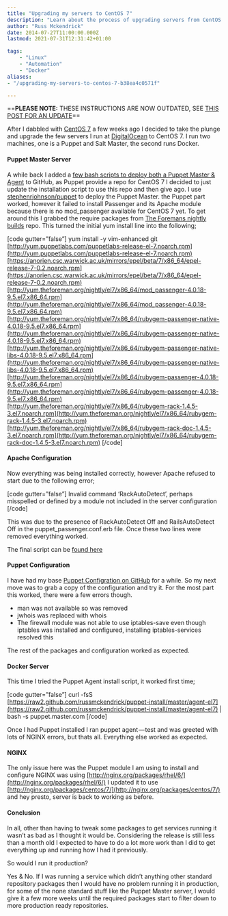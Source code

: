 ```yaml
---
title: "Upgrading my servers to CentOS 7"
description: "Learn about the process of upgrading servers from CentOS 6 to CentOS 7, including updates for Puppet Master server, Apache configuration, and Docker server."
author: "Russ Mckendrick"
date: 2014-07-27T11:00:00.000Z
lastmod: 2021-07-31T12:31:42+01:00

tags:
    - "Linux"
    - "Automation"
    - "Docker"
aliases:
- "/upgrading-my-servers-to-centos-7-b38ea4c0571f"

---
```


==**PLEASE NOTE:** THESE INSTRUCTIONS ARE NOW OUTDATED, SEE [THIS POST FOR AN UPDATE](https://media-glass.es/2015/07/12/update-to-puppet-install-script/)==

After I dabbled with [CentOS 7](https://media-glass.es/2014/07/13/centos-7/) a few weeks ago I decided to take the plunge and upgrade the few servers I run at [DigitalOcean](https://www.digitalocean.com/?refcode=52ec4dc3647e) to CentOS 7. I run two machines, one is a Puppet and Salt Master, the second runs Docker.

#### Puppet Master Server

A while back I added a [few bash scripts to deploy both a Puppet Master & Agent](https://github.com/russmckendrick/puppet-install) to GitHub, as Puppet provide a repo for CentOS 7 I decided to just update the installation script to use this repo and then give ago. I use [stephenrjohnson/puppet](https://forge.puppetlabs.com/stephenrjohnson/puppet) to deploy the Puppet Master. the Puppet part worked, however it failed to install Passenger and its Apache module because there is no mod_passenger available for CentOS 7 yet. To get around this I grabbed the require packages from [The Foremans nightly builds](http://yum.theforeman.org/nightly/el7/x86_64/) repo. This turned the initial yum install line into the following;

[code gutter=”false”]
yum install -y vim-enhanced git [http://yum.puppetlabs.com/puppetlabs-release-el-7.noarch.rpm](http://yum.puppetlabs.com/puppetlabs-release-el-7.noarch.rpm)[https://anorien.csc.warwick.ac.uk/mirrors/epel/beta/7/x86_64/epel-release-7-0.2.noarch.rpm](https://anorien.csc.warwick.ac.uk/mirrors/epel/beta/7/x86_64/epel-release-7-0.2.noarch.rpm)[http://yum.theforeman.org/nightly/el7/x86_64/mod_passenger-4.0.18-9.5.el7.x86_64.rpm](http://yum.theforeman.org/nightly/el7/x86_64/mod_passenger-4.0.18-9.5.el7.x86_64.rpm)[http://yum.theforeman.org/nightly/el7/x86_64/rubygem-passenger-native-4.0.18-9.5.el7.x86_64.rpm](http://yum.theforeman.org/nightly/el7/x86_64/rubygem-passenger-native-4.0.18-9.5.el7.x86_64.rpm)[http://yum.theforeman.org/nightly/el7/x86_64/rubygem-passenger-native-libs-4.0.18-9.5.el7.x86_64.rpm](http://yum.theforeman.org/nightly/el7/x86_64/rubygem-passenger-native-libs-4.0.18-9.5.el7.x86_64.rpm)[http://yum.theforeman.org/nightly/el7/x86_64/rubygem-passenger-4.0.18-9.5.el7.x86_64.rpm](http://yum.theforeman.org/nightly/el7/x86_64/rubygem-passenger-4.0.18-9.5.el7.x86_64.rpm)[http://yum.theforeman.org/nightly/el7/x86_64/rubygem-rack-1.4.5-3.el7.noarch.rpm](http://yum.theforeman.org/nightly/el7/x86_64/rubygem-rack-1.4.5-3.el7.noarch.rpm)[http://yum.theforeman.org/nightly/el7/x86_64/rubygem-rack-doc-1.4.5-3.el7.noarch.rpm](http://yum.theforeman.org/nightly/el7/x86_64/rubygem-rack-doc-1.4.5-3.el7.noarch.rpm)
[/code]

#### Apache Configuration

Now everything was being installed correctly, however Apache refused to start due to the following error;

[code gutter=”false”]
Invalid command ‘RackAutoDetect’, perhaps misspelled or defined by a module not included in the server configuration
[/code]

This was due to the presence of RackAutoDetect Off and RailsAutoDetect Off in the puppet_passenger.conf.erb file. Once these two lines were removed everything worked.

The final script can be [found here](https://github.com/russmckendrick/puppet-install/blob/master/install-el7)

#### Puppet Configuration

I have had my base [Puppet Configration on GitHub](https://github.com/russmckendrick/puppet) for a while. So my next move was to grab a copy of the configuration and try it. For the most part this worked, there were a few errors though.

- man was not available so was removed
- jwhois was replaced with whois
- The firewall module was not able to use iptables-save even though iptables was installed and configured, installing iptables-services resolved this

The rest of the packages and configuration worked as expected.

#### Docker Server

This time I tried the Puppet Agent install script, it worked first time;

[code gutter=”false”]
curl -fsS [https://raw2.github.com/russmckendrick/puppet-install/master/agent-el7](https://raw2.github.com/russmckendrick/puppet-install/master/agent-el7) | bash -s puppet.master.com
[/code]

Once I had Puppet installed I ran puppet agent — test and was greeted with lots of NGINX errors, but thats all. Everything else worked as expected.

#### NGINX

The only issue here was the Puppet module I am using to install and configure NGINX was using [http://nginx.org/packages/rhel/6/](http://nginx.org/packages/rhel/6/) I updated it to use [http://nginx.org/packages/centos/7/](http://nginx.org/packages/centos/7/) and hey presto, server is back to working as before.

#### Conclusion

In all, other than having to tweak some packages to get services running it wasn’t as bad as I thought it would be. Considering the release is still less than a month old I expected to have to do a lot more work than I did to get everything up and running how I had it previously.

So would I run it production?

Yes & No. If I was running a service which didn’t anything other standard repository packages then I would have no problem running it in production, for some of the none standard stuff like the Puppet Master server, I would give it a few more weeks until the required packages start to filter down to more production ready repositories.
